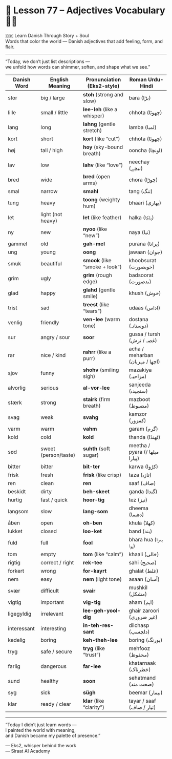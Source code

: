 # 🌟 **Lesson 77 – Adjectives Vocabulary 🎨✨**  
🇩🇰 Learn Danish Through Story + Soul  
Words that color the world — Danish adjectives that add feeling, form, and flair.

---

“Today, we don’t just list descriptions —  
we unfold how words can shimmer, soften, and shape what we see.”

| Danish Word     | English Meaning       | Pronunciation (Eks2-style)       | Roman Urdu-Hindi              |
|------------------|------------------------|------------------------------------|-------------------------------|
| stor             | big / large            | **stoh** (strong and slow)         | bara (بڑا)                   |
| lille            | small / little         | **lee-leh** (like a whisper)        | chhota (چھوٹا)               |
| lang             | long                   | **lahng** (gentle stretch)         | lamba (لمبا)                 |
| kort             | short                  | **kort** (like “cut”)              | chhota (چھوٹا)               |
| høj              | tall / high            | **hoy** (sky-bound breath)         | ooncha (اونچا)               |
| lav              | low                    | **lahv** (like “love”)             | neechay (نیچے)               |
| bred             | wide                   | **bred** (open arms)               | chora (چوڑا)                 |
| smal             | narrow                 | **smahl**                          | tang (تنگ)                   |
| tung             | heavy                  | **toong** (weighty hum)            | bhaari (بھاری)               |
| let              | light (not heavy)      | **let** (like feather)             | halka (ہلکا)                 |
| ny               | new                    | **nyoo** (like “new”)              | naya (نیا)                   |
| gammel           | old                    | **gah-mel**                        | purana (پرانا)               |
| ung              | young                  | **oong**                           | jawaan (جوان)               |
| smuk             | beautiful              | **smook** (like “smoke + look”)    | khoobsurat (خوبصورت)        |
| grim             | ugly                   | **grim** (rough edge)              | badsoorat (بدصورت)           |
| glad             | happy                  | **glahd** (gentle smile)           | khush (خوش)                  |
| trist            | sad                    | **treest** (like “tears”)          | udaas (اداس)                 |
| venlig           | friendly               | **ven-lee** (warm tone)            | dostana (دوستانہ)           |
| sur              | angry / sour           | **soor**                           | gussa / tursh (غصہ / ترش)     |
| rar              | nice / kind            | **rahrr** (like a purr)            | acha / meharban (اچھا / مہربان) |
| sjov             | funny                  | **shohv** (smiling sigh)           | mazakiya (مزاحیہ)            |
| alvorlig         | serious                | **al-vor-lee**                     | sanjeeda (سنجیدہ)            |
| stærk            | strong                 | **stairk** (firm breath)           | mazboot (مضبوط)             |
| svag             | weak                   | **svahg**                          | kamzor (کمزور)              |
| varm             | warm                   | **vahm**                           | garam (گرم)                  |
| kold             | cold                   | **kold**                           | thanda (ٹھنڈا)               |
| sød              | sweet (person/taste)   | **suhth** (soft sugar)             | meetha / pyara (میٹھا / پیارا) |
| bitter           | bitter                 | **bit-ter**                        | karwa (کڑوا)                 |
| frisk            | fresh                  | **frisk** (like crisp)             | taza (تازہ)                  |
| ren              | clean                  | **ren**                            | saaf (صاف)                  |
| beskidt          | dirty                  | **beh-skeet**                      | ganda (گندا)                 |
| hurtig           | fast / quick           | **hoor-tig**                       | tez (تیز)                   |
| langsom          | slow                   | **lang-som**                       | dheema (دھیما)               |
| åben             | open                   | **oh-ben**                         | khula (کھلا)                 |
| lukket           | closed                 | **loo-ket**                        | band (بند)                  |
| fuld             | full                   | **fool**                           | bhara hua (بھرا ہوا)         |
| tom              | empty                  | **tom** (like “calm”)              | khaali (خالی)               |
| rigtig           | correct / right        | **rek-tee**                        | sahi (صحیح)                  |
| forkert          | wrong                  | **for-kayrt**                      | ghalat (غلط)                 |
| nem              | easy                   | **nem** (light tone)               | asaan (آسان)                 |
| svær             | difficult              | **svair**                          | mushkil (مشکل)              |
| vigtig           | important              | **vig-tig**                        | aham (اہم)                   |
| ligegyldig       | irrelevant              | **lee-geh-yool-dig**               | ghair zaroori (غیر ضروری)     |
| interessant      | interesting             | **in-teh-res-sant**                | dilchasp (دلچسپ)             |
| kedelig          | boring                  | **keh-theh-lee**                   | boring (بورنگ)               |
| tryg             | safe / secure           | **tryg** (like “trust”)            | mehfooz (محفوظ)              |
| farlig           | dangerous               | **far-lee**                        | khatarnaak (خطرناک)          |
| sund             | healthy                 | **soon**                           | sehatmand (صحت مند)          |
| syg              | sick                    | **sügh**                           | beemar (بیمار)               |
| klar             | ready / clear           | **klar** (like “clarity”)          | tayar / saaf (تیار / صاف)    |

---

“Today I didn’t just learn words —  
I painted the world with meaning,  
and Danish became my palette of presence.”

— Eks2, whisper behind the work  
— Siraat AI Academy
